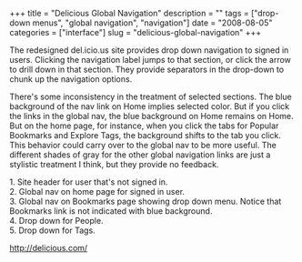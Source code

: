 +++
title = "Delicious Global Navigation"
description = ""
tags = ["drop-down menus", "global navigation", "navigation"]
date = "2008-08-05"
categories = ["interface"]
slug = "delicious-global-navigation"
+++


<p>The redesigned del.icio.us site provides drop down navigation to signed in users. Clicking the navigation label jumps to that section, or click the arrow to drill down in that section. They provide separators in the drop-down to chunk up the navigation options. </p>
<p>There's some inconsistency in the treatment of selected sections. The blue background of the nav link on Home implies selected color. But if you click the links in the global nav, the blue background on Home remains on Home. But on the home page, for instance, when you click the tabs for Popular Bookmarks and Explore Tags, the background shifts to the tab you click. This behavior could carry over to the global nav to be more useful. The different shades of gray for the other global navigation links are just a stylistic treatment I think, but they provide no feedback.</p>
<div id="screens-full" class="clear"><div class="caption">1. Site header for user that's not signed in.</div><div class="fullimg clear"><a href="//konigi.com/media/interface/delicious-globalnav-1.png" class="group" rel="group" title="1. Site header for user that's not signed in."><img src="//konigi.com/media/interface/delicious-globalnav-1.png" alt="" class="img-responsive"></a></div></div><div id="screens-full" class="clear"><div class="caption">2. Global nav on home page for signed in user.</div><div class="fullimg clear"><a href="//konigi.com/media/interface/delicious-globalnav-2.png" class="group" rel="group" title="2. Global nav on home page for signed in user."><img src="//konigi.com/media/interface/delicious-globalnav-2.png" alt="" class="img-responsive"></a></div></div><div id="screens-full" class="clear"><div class="caption">3. Global nav on Bookmarks page showing drop down menu. Notice that Bookmarks link is not indicated with blue background.</div><div class="fullimg clear"><a href="//konigi.com/media/interface/delicious-globalnav-3.png" class="group" rel="group" title="3. Global nav on Bookmarks page showing drop down menu. Notice that Bookmarks link is not indicated ..."><img src="//konigi.com/media/interface/delicious-globalnav-3.png" alt="" class="img-responsive"></a></div></div><div id="screens-full" class="clear"><div class="caption">4. Drop down for People.</div><div class="fullimg clear"><a href="//konigi.com/media/interface/delicious-globalnav-4.png" class="group" rel="group" title="4. Drop down for People."><img src="//konigi.com/media/interface/delicious-globalnav-4.png" alt="" class="img-responsive"></a></div></div><div id="screens-full" class="clear"><div class="caption">5. Drop down for Tags.</div><div class="fullimg clear"><a href="//konigi.com/media/interface/delicious-globalnav-5.png" class="group" rel="group" title="5. Drop down for Tags."><img src="//konigi.com/media/interface/delicious-globalnav-5.png" alt="" class="img-responsive"></a></div></div>        
<p><a href="http://delicious.com/">http://delicious.com/</a></p>

